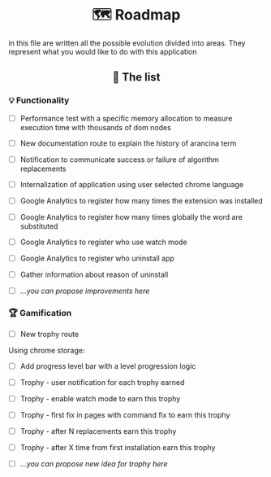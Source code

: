 <div align="center">

# 🗺 Roadmap

</div>

in this file are written all the possible evolution divided into areas. 
They represent what you would like to do with this application

<div align="center">

## 📄 The list

</div>

### 💡 Functionality

* [ ] Performance test with a specific memory allocation to measure execution time with thousands of dom nodes
* [ ] New documentation route to explain the history of arancina term
* [ ] Notification to communicate success or failure of algorithm replacements
* [ ] Internalization of application using user selected chrome language
* [ ] Google Analytics to register how many times the extension was installed
* [ ] Google Analytics to register how many times globally the word are substituted
* [ ] Google Analytics to register who use watch mode
* [ ] Google Analytics to register who uninstall app
* [ ] Gather information about reason of uninstall

* [ ] *...you can propose improvements here*

### 🏆 Gamification

* [ ] New trophy route

Using chrome storage:

* [ ] Add progress level bar with a level progression logic
* [ ] Trophy - user notification for each trophy earned
* [ ] Trophy - enable watch mode to earn this trophy
* [ ] Trophy - first fix in pages with command fix to earn this trophy
* [ ] Trophy - after N replacements earn this trophy
* [ ] Trophy - after X time from first installation earn this trophy 

* [ ] *...you can propose new idea for trophy here*
